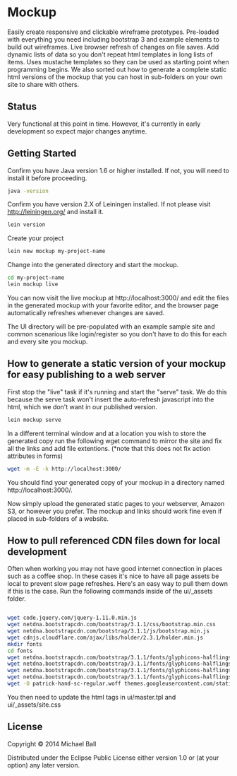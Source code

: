 # Mockup

Easily create responsive and clickable wireframe prototypes. Pre-loaded with everything you need including bootstrap 3 and example elements to build out wireframes. Live browser refresh of changes on file saves. Add dynamic lists of data so you don't repeat html templates in long lists of items. Uses mustache templates so they can be used as starting point when programming begins. We also sorted out how to generate a complete static html versions of the mockup that you can host in sub-folders on your own site to share with others.


## Status

Very functional at this point in time. However, it's currently in early development so expect major changes anytime. 



## Getting Started

Confirm you have Java version 1.6 or higher installed. If not, you will need to install it before proceeding.
```bash
java -version
```

Confirm you have version 2.X of Leiningen installed. If not please visit http://leiningen.org/ and install it.
```bash
lein version
```

Create your project
```bash
lein new mockup my-project-name
```

Change into the generated directory and start the mockup.
```bash
cd my-project-name
lein mockup live
```

You can now visit the live mockup at http://localhost:3000/ and edit the files in the generated mockup with your favorite editor, and the browser page automatically refreshes whenever changes are saved.  

The UI directory will be pre-populated with an example sample site and common scenarious like login/register so you don't have to do this for each and every site you mockup.



## How to generate a static version of your mockup for easy publishing to a web server

First stop the "live" task if it's running and start the "serve" task. We do this because the serve task won't insert the auto-refresh javascript into the html, which we don't want in our published version.
```bash
lein mockup serve
```

In a different terminal window and at a location you wish to store the generated copy
run the following wget command to mirror the site and fix all the links and add file extentions. (*note that this does not fix action attributes in forms)
```bash
wget -m -E -k http://localhost:3000/
```

You should find your generated copy of your mockup in a directory named http://localhost:3000/.

Now simply upload the generated static pages to your webserver, Amazon S3, or however you prefer. The mockup and links should work fine even if placed in sub-folders of a website.




## How to pull referenced CDN files down for local development

Often when working you may not have good internet connection in places
such as a coffee shop. In these cases it's nice to have all page assets be local to prevent
slow page refreshes. Here's an easy way to pull them down if this is the case. 
Run the following commands inside of the ui/_assets folder.

```bash

wget code.jquery.com/jquery-1.11.0.min.js
wget netdna.bootstrapcdn.com/bootstrap/3.1.1/css/bootstrap.min.css
wget netdna.bootstrapcdn.com/bootstrap/3.1.1/js/bootstrap.min.js
wget cdnjs.cloudflare.com/ajax/libs/holder/2.3.1/holder.min.js
mkdir fonts
cd fonts
wget netdna.bootstrapcdn.com/bootstrap/3.1.1/fonts/glyphicons-halflings-regular.eot
wget netdna.bootstrapcdn.com/bootstrap/3.1.1/fonts/glyphicons-halflings-regular.svg
wget netdna.bootstrapcdn.com/bootstrap/3.1.1/fonts/glyphicons-halflings-regular.ttf
wget netdna.bootstrapcdn.com/bootstrap/3.1.1/fonts/glyphicons-halflings-regular.woff
wget -O patrick-hand-sc-regular.woff themes.googleusercontent.com/static/fonts/patrickhandsc/v2/OYFWCgfCR-7uHIovjUZXscR6S2I7R_2PmaFugZazRjg.woff

```

You then need to update the html tags in ui/master.tpl and ui/_assets/site.css







## License

Copyright © 2014 Michael Ball

Distributed under the Eclipse Public License either version 1.0 or (at
your option) any later version.
